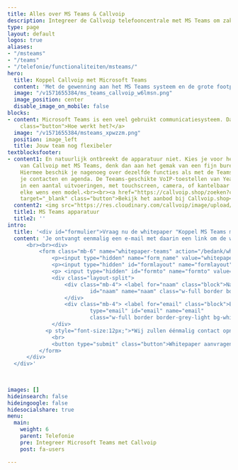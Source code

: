 ```yaml
---
title: Alles over MS Teams & Callvoip
description: Integreer de Callvoip telefooncentrale met MS Teams om zakelijk zakelijk in- en uit te bellen via Microsoft teams. Download de whitepaper voor meer informatie.
type: page
layout: default
logos: true
aliases:
- "/msteams"
- "/teams"
- "/telefonie/functionaliteiten/msteams/"
hero:
  title: Koppel Callvoip met Microsoft Teams
  content: 'Met de gewenning aan het MS Teams systeem en de grote footprint van Microsoft is het niet onlogisch dat bedrijven zoeken naar een <b>integratie</b> van hun vaste zakelijke <b>telefonie</b> met Microsoft Teams.<br><br>Maar wat komt er allemaal bij kijken? Hoeveel tijd kost het om een koppeling te maken? En hoe ziet de integratie er dan uit?<br><br>Om antwoord te geven op deze vragen hebben we een whitepaper geschreven. Deze whitepaper is bedoeld voor iedereen die geïnteresseerd is een verrijking van MS Teams met een zakelijk telefoonnummer.<br><br><a href="#formulier" class="button">MS Teams Whitepaper aanvragen</a>'
  image: "/v1571655384/ms_teams_callvoip_w6lmsn.png"
  image_position: center
  disable_image_on_mobile: false
blocks:
- content: Microsoft Teams is een veel gebruikt communicatiesysteem. Daarnaast kan MS Teams gebruikt worden op elke PC, Mac of mobiel apparaat, en dat voegt flexibiliteit en plaats-onafhankelijkheid toe aan jouw team. Iedereen kan nu nog eenvoudiger inkomend en uitgaand zakelijk bellen met de koppeling tussen MS Teams en de callvoip telefooncentrale- waar dan ook en met welke apparatuur dan ook.<br><br><a href="https://www.callvoip.nl/marketplace/teams/"
    class="button">Hoe werkt het?</a>
  image: "/v1571655384/msteams_xpwzzm.png"
  position: image_left
  title: Jouw team nog flexibeler
textblocksfooter:
- content1: En natuurlijk ontbreekt de apparatuur niet. Kies je voor het integreren
    van Callvoip met MS Teams, denk dan aan het gemak van een fijn bureautoestel.
    Hiermee beschik je nagenoeg over dezelfde functies als met de Teams app, zoals
    je contacten en agenda. De Teeams-geschikte VoIP-toestellen van Yealink zijn er
    in een aantal uitvoeringen, met touchscreen, camera, of kantelbaar display. Voor
    elke wens een model.<br><br><a href="https://callvoip.shop/zoeken?controller=search&orderby=position&orderway=desc&search_query=teams"
    target="_blank" class="button">Bekijk het aanbod bij Callvoip.shop</a>
  content2: <img src="https://res.cloudinary.com/callvoip/image/upload/c_limit,h_512,w_512/v1593694950/MSteams_beeuzx.png">
  title1: MS Teams apparatuur
  title2: ''
intro:
  title: '<div id="formulier">Vraag nu de whitepaper "Koppel MS Teams met Callvoip" aan</div>'
  content: 'Je ontvangt eenmalig een e-mail met daarin een link om de whitepaper te downloaden.
      <br><br><div>
          <form class="mb-6" name="whitepaper-teams" action="/bedank/whitepaper/" accept-charset="UTF-8" method="POST" data-netlify="true">
              <p><input type="hidden" name="form_name" value="whitepaper-teams" class="hidden"></p>
              <p><input type="hidden" id="formlayout" name="formlayout" value="d-8b49c21d95ab4559a59613773a179695" class="hidden"></p>
              <p> <input type="hidden" id="formto" name="formto" value="offerte" class="hidden"> </p>
              <div class="layout-split">
                  <div class="mb-4"> <label for="naam" class="block">Naam</label> <input type="text"
                          id="naam" name="naam" class="w-full border border-grey-light bg-white px-3 py-2 text-base">
                  </div>
                  <div class="mb-4"> <label for="email" class="block">Email <span class="text-red">*</span></label> <input
                          type="email" id="email" name="email"
                          class="w-full border border-grey-light bg-white px-3 py-2 text-base" required=""> </div>
              </div>
            <p style="font-size:12px;">*Wij zullen éénmalig contact opnemen via e-mail voor terugkoppeling over de whitepaper.</p>
              <br>
              <button type="submit" class="button">Whitepaper aanvragen</button>
          </form>
      </div>
  </div>'
 

 
images: []
hideinsearch: false
hideingoogle: false
hidesocialshare: true
menu:
  main:
    weight: 6
    parent: Telefonie
    pre: Integreer Microsoft Teams met Callvoip
    post: fa-users

---
```

